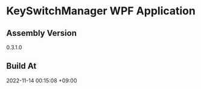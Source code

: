 KeySwitchManager WPF Application
==============================

## Assembly Version

0.3.1.0

## Build At

2022-11-14 00:15:08 +09:00

